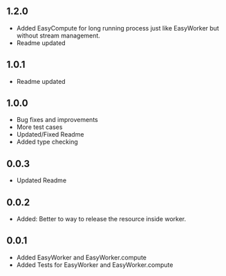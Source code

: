 ## 1.2.0

- Added EasyCompute for long running process just like EasyWorker but without stream management.
- Readme updated

## 1.0.1

- Readme updated

## 1.0.0

- Bug fixes and improvements
- More test cases
- Updated/Fixed Readme
- Added type checking

## 0.0.3

- Updated Readme

## 0.0.2

- Added: Better to way to release the resource inside worker.

## 0.0.1

- Added EasyWorker and EasyWorker.compute
- Added Tests for EasyWorker and EasyWorker.compute
